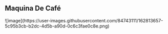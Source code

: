 <h2>Maquina De Café</h2>
![image](https://user-images.githubusercontent.com/84743111/162813657-5c95b3cb-b2dc-4d5b-a90d-0c6c3fae0c8e.png)

